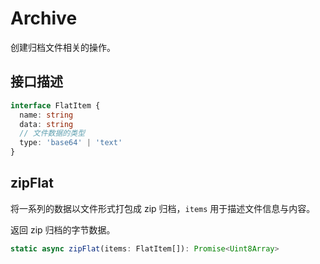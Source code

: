 # Archive
创建归档文件相关的操作。

## 接口描述
```typescript
interface FlatItem {
  name: string
  data: string
  // 文件数据的类型
  type: 'base64' | 'text'
}
```

## zipFlat
将一系列的数据以文件形式打包成 zip 归档，`items` 用于描述文件信息与内容。

返回 zip 归档的字节数据。

```typescript
static async zipFlat(items: FlatItem[]): Promise<Uint8Array>
```

